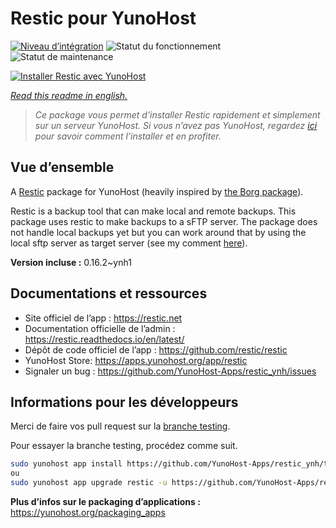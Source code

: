 <!--
N.B.: This README was automatically generated by https://github.com/YunoHost/apps/tree/master/tools/README-generator
It shall NOT be edited by hand.
-->

# Restic pour YunoHost

[![Niveau d’intégration](https://dash.yunohost.org/integration/restic.svg)](https://dash.yunohost.org/appci/app/restic) ![Statut du fonctionnement](https://ci-apps.yunohost.org/ci/badges/restic.status.svg) ![Statut de maintenance](https://ci-apps.yunohost.org/ci/badges/restic.maintain.svg)

[![Installer Restic avec YunoHost](https://install-app.yunohost.org/install-with-yunohost.svg)](https://install-app.yunohost.org/?app=restic)

*[Read this readme in english.](./README.md)*

> *Ce package vous permet d’installer Restic rapidement et simplement sur un serveur YunoHost.
Si vous n’avez pas YunoHost, regardez [ici](https://yunohost.org/#/install) pour savoir comment l’installer et en profiter.*

## Vue d’ensemble

A [Restic](https://restic.net/) package for YunoHost (heavily inspired by [the Borg package](https://github.com/YunoHost-Apps/borg_ynh/)).

Restic is a backup tool that can make local and remote backups.
This package uses restic to make backups to a sFTP server.
The package does not handle local backups yet but you can work around that by using the local sftp server as target server (see my comment [here](https://forum.yunohost.org/t/sauvegarde-yunohost-avec-restic/10275/33)).


**Version incluse :** 0.16.2~ynh1
## Documentations et ressources

* Site officiel de l’app : <https://restic.net>
* Documentation officielle de l’admin : <https://restic.readthedocs.io/en/latest/>
* Dépôt de code officiel de l’app : <https://github.com/restic/restic>
* YunoHost Store: <https://apps.yunohost.org/app/restic>
* Signaler un bug : <https://github.com/YunoHost-Apps/restic_ynh/issues>

## Informations pour les développeurs

Merci de faire vos pull request sur la [branche testing](https://github.com/YunoHost-Apps/restic_ynh/tree/testing).

Pour essayer la branche testing, procédez comme suit.

``` bash
sudo yunohost app install https://github.com/YunoHost-Apps/restic_ynh/tree/testing --debug
ou
sudo yunohost app upgrade restic -u https://github.com/YunoHost-Apps/restic_ynh/tree/testing --debug
```

**Plus d’infos sur le packaging d’applications :** <https://yunohost.org/packaging_apps>